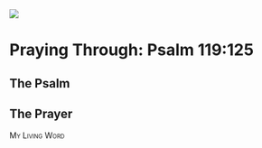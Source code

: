 <img class="intro-right" src="/images/art-paris-psalter.jpg">

<style>
  li {list-style-type: none;}
  p + ul {
    margin-top: -18px;
}
</style>

# Praying Through: Psalm 119:125

## The Psalm

## The Prayer

<div style="font-variant: small-caps;">
My Living Word
</div>
